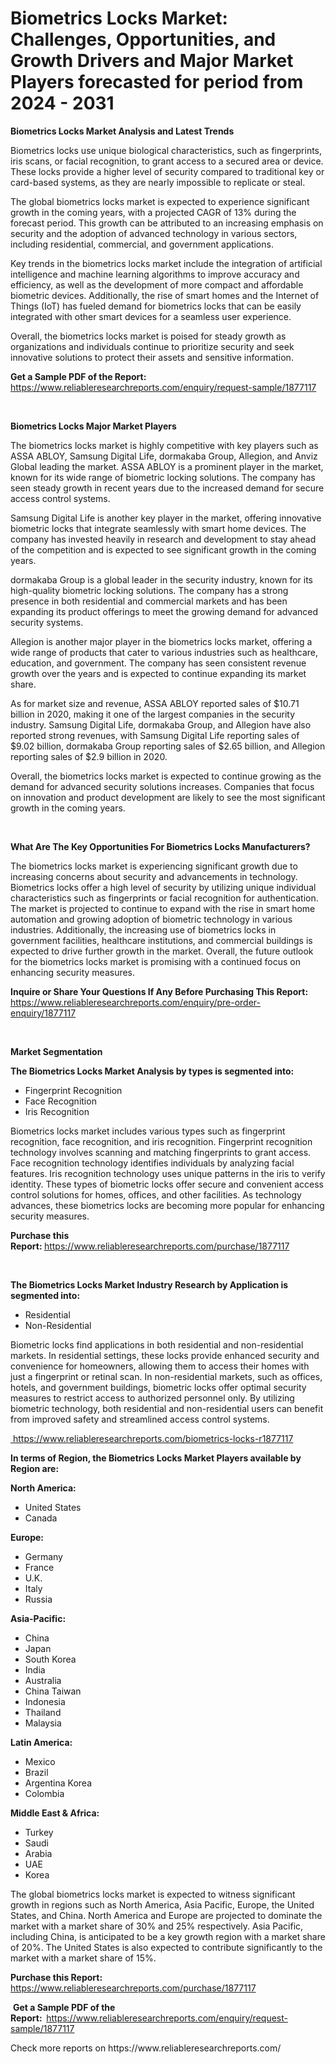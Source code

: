 <p><h1>Biometrics Locks Market: Challenges, Opportunities, and Growth Drivers and Major Market Players forecasted for period from 2024 - 2031</h1></p><p><strong>Biometrics Locks Market Analysis and Latest Trends</strong></p>
<p><p>Biometrics locks use unique biological characteristics, such as fingerprints, iris scans, or facial recognition, to grant access to a secured area or device. These locks provide a higher level of security compared to traditional key or card-based systems, as they are nearly impossible to replicate or steal.</p><p>The global biometrics locks market is expected to experience significant growth in the coming years, with a projected CAGR of 13% during the forecast period. This growth can be attributed to an increasing emphasis on security and the adoption of advanced technology in various sectors, including residential, commercial, and government applications.</p><p>Key trends in the biometrics locks market include the integration of artificial intelligence and machine learning algorithms to improve accuracy and efficiency, as well as the development of more compact and affordable biometric devices. Additionally, the rise of smart homes and the Internet of Things (IoT) has fueled demand for biometrics locks that can be easily integrated with other smart devices for a seamless user experience.</p><p>Overall, the biometrics locks market is poised for steady growth as organizations and individuals continue to prioritize security and seek innovative solutions to protect their assets and sensitive information.</p></p>
<p><strong>Get a Sample PDF of the Report:&nbsp;</strong> <a href="https://www.reliableresearchreports.com/enquiry/request-sample/1877117">https://www.reliableresearchreports.com/enquiry/request-sample/1877117</a></p>
<p>&nbsp;</p>
<p><strong>Biometrics Locks Major Market Players</strong></p>
<p><p>The biometrics locks market is highly competitive with key players such as ASSA ABLOY, Samsung Digital Life, dormakaba Group, Allegion, and Anviz Global leading the market. ASSA ABLOY is a prominent player in the market, known for its wide range of biometric locking solutions. The company has seen steady growth in recent years due to the increased demand for secure access control systems.</p><p>Samsung Digital Life is another key player in the market, offering innovative biometric locks that integrate seamlessly with smart home devices. The company has invested heavily in research and development to stay ahead of the competition and is expected to see significant growth in the coming years.</p><p>dormakaba Group is a global leader in the security industry, known for its high-quality biometric locking solutions. The company has a strong presence in both residential and commercial markets and has been expanding its product offerings to meet the growing demand for advanced security systems.</p><p>Allegion is another major player in the biometrics locks market, offering a wide range of products that cater to various industries such as healthcare, education, and government. The company has seen consistent revenue growth over the years and is expected to continue expanding its market share.</p><p>As for market size and revenue, ASSA ABLOY reported sales of $10.71 billion in 2020, making it one of the largest companies in the security industry. Samsung Digital Life, dormakaba Group, and Allegion have also reported strong revenues, with Samsung Digital Life reporting sales of $9.02 billion, dormakaba Group reporting sales of $2.65 billion, and Allegion reporting sales of $2.9 billion in 2020.</p><p>Overall, the biometrics locks market is expected to continue growing as the demand for advanced security solutions increases. Companies that focus on innovation and product development are likely to see the most significant growth in the coming years.</p></p>
<p>&nbsp;</p>
<p><strong>What Are The Key Opportunities For Biometrics Locks Manufacturers?</strong></p>
<p><p>The biometrics locks market is experiencing significant growth due to increasing concerns about security and advancements in technology. Biometrics locks offer a high level of security by utilizing unique individual characteristics such as fingerprints or facial recognition for authentication. The market is projected to continue to expand with the rise in smart home automation and growing adoption of biometric technology in various industries. Additionally, the increasing use of biometrics locks in government facilities, healthcare institutions, and commercial buildings is expected to drive further growth in the market. Overall, the future outlook for the biometrics locks market is promising with a continued focus on enhancing security measures.</p></p>
<p><strong>Inquire or Share Your Questions If Any Before Purchasing This Report:</strong> <a href="https://www.reliableresearchreports.com/enquiry/pre-order-enquiry/1877117">https://www.reliableresearchreports.com/enquiry/pre-order-enquiry/1877117</a></p>
<p>&nbsp;</p>
<p><strong>Market Segmentation</strong></p>
<p><strong>The Biometrics Locks Market Analysis by types is segmented into:</strong></p>
<p><ul><li>Fingerprint Recognition</li><li>Face Recognition</li><li>Iris Recognition</li></ul></p>
<p><p>Biometrics locks market includes various types such as fingerprint recognition, face recognition, and iris recognition. Fingerprint recognition technology involves scanning and matching fingerprints to grant access. Face recognition technology identifies individuals by analyzing facial features. Iris recognition technology uses unique patterns in the iris to verify identity. These types of biometric locks offer secure and convenient access control solutions for homes, offices, and other facilities. As technology advances, these biometrics locks are becoming more popular for enhancing security measures.</p></p>
<p><strong>Purchase this Report:&nbsp;</strong><a href="https://www.reliableresearchreports.com/purchase/1877117">https://www.reliableresearchreports.com/purchase/1877117</a></p>
<p>&nbsp;</p>
<p><strong>The Biometrics Locks Market Industry Research by Application is segmented into:</strong></p>
<p><ul><li>Residential</li><li>Non-Residential</li></ul></p>
<p><p>Biometric locks find applications in both residential and non-residential markets. In residential settings, these locks provide enhanced security and convenience for homeowners, allowing them to access their homes with just a fingerprint or retinal scan. In non-residential markets, such as offices, hotels, and government buildings, biometric locks offer optimal security measures to restrict access to authorized personnel only. By utilizing biometric technology, both residential and non-residential users can benefit from improved safety and streamlined access control systems.</p></p>
<p><a href="https://www.reliableresearchreports.com/biometrics-locks-r1877117">&nbsp;https://www.reliableresearchreports.com/biometrics-locks-r1877117</a></p>
<p><strong>In terms of Region, the Biometrics Locks Market Players available by Region are:</strong></p>
<p>
    <p> <strong> North America: </strong>
        <ul>
            <li>United States</li>
            <li>Canada</li>
        </ul>
        </p> 
    <p> <strong> Europe: </strong>
        <ul>
            <li>Germany</li>
            <li>France</li>
            <li>U.K.</li>
            <li>Italy</li>
            <li>Russia</li>
        </ul>
        </p> 
    <p> <strong> Asia-Pacific: </strong>
        <ul>
            <li>China</li>
            <li>Japan</li>
            <li>South Korea</li>
            <li>India</li>
            <li>Australia</li>
            <li>China Taiwan</li>
            <li>Indonesia</li>
            <li>Thailand</li>
            <li>Malaysia</li>
        </ul>
        </p> 
    <p> <strong> Latin America: </strong>
        <ul>
            <li>Mexico</li>
            <li>Brazil</li>
            <li>Argentina Korea</li>
            <li>Colombia</li>
        </ul>
        </p> 
    <p> <strong> Middle East & Africa: </strong>
        <ul>
            <li>Turkey</li>
            <li>Saudi</li>
            <li>Arabia</li>
            <li>UAE</li>
            <li>Korea</li>
        </ul>
    </p>
    </p>
<p><p>The global biometrics locks market is expected to witness significant growth in regions such as North America, Asia Pacific, Europe, the United States, and China. North America and Europe are projected to dominate the market with a market share of 30% and 25% respectively. Asia Pacific, including China, is anticipated to be a key growth region with a market share of 20%. The United States is also expected to contribute significantly to the market with a market share of 15%.</p></p>
<p><strong>Purchase this Report: </strong><a href="https://www.reliableresearchreports.com/purchase/1877117">https://www.reliableresearchreports.com/purchase/1877117</a></p>
<p>&nbsp;<strong>Get a Sample PDF of the Report:&nbsp;&nbsp;</strong><a href="https://www.reliableresearchreports.com/enquiry/request-sample/1877117">https://www.reliableresearchreports.com/enquiry/request-sample/1877117</a></p>
<p><strong></strong></p>
<p>Check more reports on https://www.reliableresearchreports.com/</p>